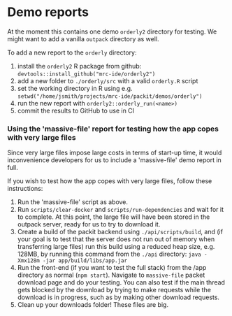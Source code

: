 # Demo reports

At the moment this contains one demo `orderly2` directory for testing. We might want 
to add a vanilla `outpack` directory as well.

To add a new report to the `orderly` directory:

1. install the `orderly2` R package from github:
    ```devtools::install_github("mrc-ide/orderly2")```
1. add a new folder to `./orderly/src` with a valid `orderly.R` script
1. set the working directory in R using e.g. `setwd("/home/jsmith/projects/mrc-ide/packit/demos/orderly")`
1. run the new report with `orderly2::orderly_run(<name>)`
1. commit the results to GitHub to use in CI

### Using the 'massive-file' report for testing how the app copes with very large files

Since very large files impose large costs in terms of start-up time, it would inconvenience developers for us to include
a 'massive-file' demo report in full.

If you wish to test how the app copes with very large files, follow these instructions:

1. Run the 'massive-file' script as above.
1. Run `scripts/clear-docker` and `scripts/run-dependencies` and wait for it to complete. At this point, the large file
will have been stored in the outpack server, ready for us to try to download it.
1. Create a build of the packit backend using `./api/scripts/build`, and (if your goal is to test that the server does
not run out of memory when transferring large files) run this build using a reduced heap size, e.g. 128MB, by running
this command from the `./api` directory: `java -Xmx128m -jar app/build/libs/app.jar`
1. Run the front-end (if you want to test the full stack) from the /app directory as normal (`npm start`). Navigate to
`massive-file` packet download page and do your testing. You can also test if the main thread gets blocked by the
download by trying to make requests while the download is in progress, such as by making other download requests.
1. Clean up your downloads folder! These files are big.